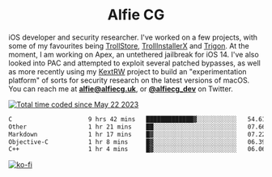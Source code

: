 <h1 align="center">Alfie CG</h1>

iOS developer and security researcher. I've worked on a few projects, with some of my favourites being [TrollStore](https://github.com/opa334/TrollStore), [TrollInstallerX](https://github.com/alfiecg24/TrollInstallerX) and [Trigon](https://github.com/alfiecg24/Trigon). At the moment, I am working on Apex, an untethered jailbreak for iOS 14. I've also looked into PAC and attempted to exploit several patched bypasses, as well as more recently using my [KextRW](https://github.com/alfiecg24/KextRW) project to build an "experimentation platform" of sorts for security research on the latest versions of macOS. You can reach me at **alfie@alfiecg.uk**, or **[@alfiecg_dev](https://twitter.com/alfiecg_dev)** on Twitter.

<a href="https://wakatime.com/@61592169-b9cf-4af8-b6fa-8ac7d4369b01"><img src="https://wakatime.com/badge/user/61592169-b9cf-4af8-b6fa-8ac7d4369b01.svg" alt="Total time coded since May 22 2023" /></a>
<!---
<img align="center" src="/github-metrics.svg" alt="Metrics" width="500">
-->

 <!--[![GitHub Streak](https://streak-stats.demolab.com/?user=alfiecg24)](https://git.io/streak-stats)-->

<!--START_SECTION:waka-->

```txt
C                     9 hrs 42 mins   █████████████▓░░░░░░░░░░░   54.61 %
Other                 1 hr 21 mins    ██░░░░░░░░░░░░░░░░░░░░░░░   07.66 %
Markdown              1 hr 17 mins    █▓░░░░░░░░░░░░░░░░░░░░░░░   07.22 %
Objective-C           1 hr 8 mins     █▓░░░░░░░░░░░░░░░░░░░░░░░   06.39 %
C++                   1 hr 4 mins     █▓░░░░░░░░░░░░░░░░░░░░░░░   06.06 %
```

<!--END_SECTION:waka-->

[![ko-fi](https://ko-fi.com/img/githubbutton_sm.svg)](https://ko-fi.com/M4M5R3BHU)
